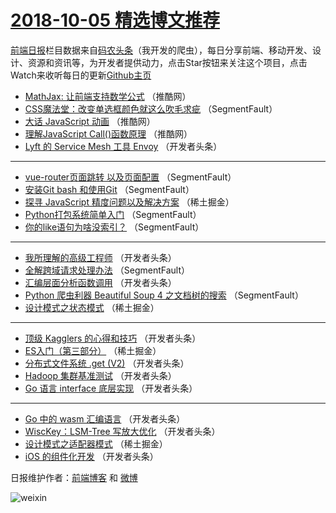 # [2018-10-05 精选博文推荐](http://hao.caibaojian.com/date/2018/10/05)

[前端日报](http://caibaojian.com/c/news)栏目数据来自[码农头条](http://hao.caibaojian.com/)（我开发的爬虫），每日分享前端、移动开发、设计、资源和资讯等，为开发者提供动力，点击Star按钮来关注这个项目，点击Watch来收听每日的更新[Github主页](https://github.com/kujian/frontendDaily)
* [MathJax: 让前端支持数学公式](http://hao.caibaojian.com/88136.html) （推酷网）
* [CSS魔法堂：改变单选框颜色就这么吹毛求疵](http://hao.caibaojian.com/88108.html) （SegmentFault）
* [大话 JavaScript 动画](http://hao.caibaojian.com/88135.html) （推酷网）
* [理解JavaScript Call()函数原理](http://hao.caibaojian.com/88137.html) （推酷网）
* [Lyft 的 Service Mesh 工具 Envoy](http://hao.caibaojian.com/88147.html) （开发者头条）

***
* [vue-router页面跳转 以及页面配置](http://hao.caibaojian.com/88106.html) （SegmentFault）
* [安装Git bash 和使用Git](http://hao.caibaojian.com/88109.html) （SegmentFault）
* [探寻 JavaScript 精度问题以及解决方案](http://hao.caibaojian.com/88114.html) （稀土掘金）
* [Python打包系统简单入门](http://hao.caibaojian.com/88104.html) （SegmentFault）
* [你的like语句为啥没索引？](http://hao.caibaojian.com/88105.html) （SegmentFault）

***
* [我所理解的高级工程师](http://hao.caibaojian.com/88121.html) （开发者头条）
* [全解跨域请求处理办法](http://hao.caibaojian.com/88107.html) （SegmentFault）
* [汇编层面分析函数调用](http://hao.caibaojian.com/88124.html) （开发者头条）
* [Python 爬虫利器 Beautiful Soup 4 之文档树的搜索](http://hao.caibaojian.com/88110.html) （SegmentFault）
* [设计模式之状态模式](http://hao.caibaojian.com/88112.html) （稀土掘金）

***
* [顶级 Kagglers 的心得和技巧](http://hao.caibaojian.com/88119.html) （开发者头条）
* [ES入门（第三部分）](http://hao.caibaojian.com/88113.html) （稀土掘金）
* [分布式文件系统 .get (V2)](http://hao.caibaojian.com/88120.html) （开发者头条）
* [Hadoop 集群基准测试](http://hao.caibaojian.com/88148.html) （开发者头条）
* [Go 语言 interface 底层实现](http://hao.caibaojian.com/88123.html) （开发者头条）

***
* [Go 中的 wasm 汇编语言](http://hao.caibaojian.com/88122.html) （开发者头条）
* [WiscKey：LSM-Tree 写放大优化](http://hao.caibaojian.com/88125.html) （开发者头条）
* [设计模式之适配器模式](http://hao.caibaojian.com/88111.html) （稀土掘金）
* [iOS 的组件化开发](http://hao.caibaojian.com/88126.html) （开发者头条）

日报维护作者：[前端博客](http://caibaojian.com/) 和 [微博](http://caibaojian.com/go/weibo)

![weixin](https://user-images.githubusercontent.com/3055447/38468989-651132ac-3b80-11e8-8e6b-15122322a9d7.png)